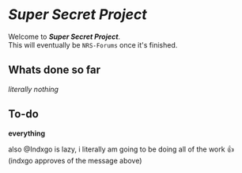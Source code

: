 # **_Super Secret Project_**
Welcome to **_Super Secret Project_**.  
This will eventually be ``NRS-Forums`` once it's finished.

## Whats done so far  
*literally nothing*

## To-do
**everything**

also @Indxgo is lazy, i literally am going to be doing all of the work :thumbsup:
(indxgo approves of the message above)
